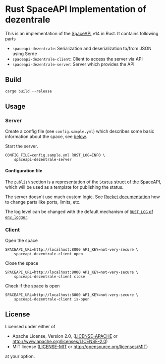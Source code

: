 # Rust SpaceAPI Implementation of dezentrale

This is an implementation of the [SpaceAPI](https://spaceapi.io/) v14 in Rust. It contains following parts

- `spaceapi-dezentrale`: Serialization and deserialization to/from JSON using Serde
- `spaceapi-dezentrale-client`: Client to access the server via API
- `spaceapi-dezentrale-server`: Server which provides the API 

## Build

```
cargo build --release
```

## Usage

### Server

Create a config file (see `config.sample.yml`) which describes some basic information about the space, see [below](#Configuration).

Start the server.

```
CONFIG_FILE=config.sample.yml RUST_LOG=INFO \
    spaceapi-dezentrale-server
```

#### Configuration file

The `publish` section is a representation of the [`Status` struct of the SpaceAPI](https://spaceapi.io/docs/), which will be used as a template for publishing the status.

The server doesn't use much custom logic. See [Rocket documentation](https://rocket.rs/v0.5-rc/guide/configuration/#configuration) how to change parts like ports, limits, etc.

The log level can be changed with the default mechanism of [`RUST_LOG` of `env_logger`](https://docs.rs/env_logger/0.10.0/env_logger/#enabling-logging).

### Client

Open the space

```
SPACEAPI_URL=http://localhost:8000 API_KEY=not-very-secure \
    spaceapi-dezentrale-client open
```

Close the space

```
SPACEAPI_URL=http://localhost:8000 API_KEY=not-very-secure \
    spaceapi-dezentrale-client close
```

Check if the space is open

```
SPACEAPI_URL=http://localhost:8000 API_KEY=not-very-secure \
    spaceapi-dezentrale-client is-open
```

## License

Licensed under either of

 * Apache License, Version 2.0, ([LICENSE-APACHE](LICENSE-APACHE) or http://www.apache.org/licenses/LICENSE-2.0)
 * MIT license ([LICENSE-MIT](LICENSE-MIT) or http://opensource.org/licenses/MIT)

at your option.
